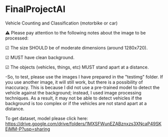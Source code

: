 # FinalProjectAI
Vehicle Counting and Classification (motorbike or car)

⚠️ Please pay attention to the following notes about the image to be processed:

☑ The size SHOULD be of moderate dimensions (around 1280x720).

☑ MUST have clean background.

☑ The objects (vehicles, things, etc) MUST stand apart at a distance.

-So, to test, please use the images I have prepared in the "testimg" folder. If you use another image, it will still work, but there is a possibility of inaccuracy. This is because I did not use a pre-trained model to detect the vehicle against the background; instead, I used image processing techniques. As a result, it may not be able to detect vehicles if the background is too complex or if the vehicles are not stand apart at a distance.

To get dataset, model please click here: https://drive.google.com/drive/folders/1MXSFWunEZABznxzs3XNcaP49SKEjMM-P?usp=sharing
